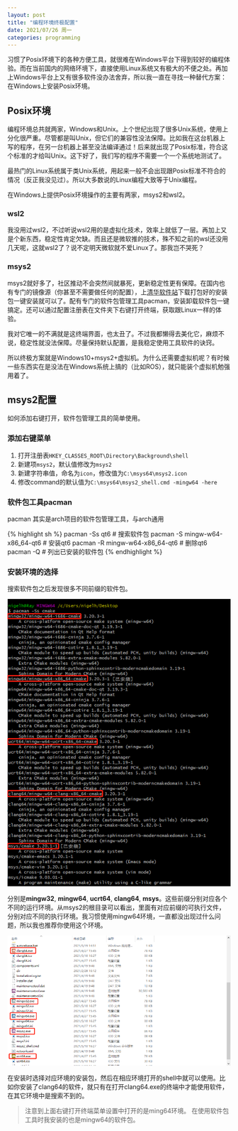 ```yaml
---
layout: post
title: "编程环境终极配置"
date: 2021/07/26 周一
categories: programming
---
```

习惯了Posix环境下的各种方便工具，就很难在Windows平台下得到较好的编程体验。而在当前国内的网络环境下，直接使用Linux系统又有极大的不便之处。再加上Windows平台上又有很多软件没办法舍弃，所以我一直在寻找一种替代方案：在Windows上安装Posix环境。

## Posix环境
编程环境总共就两家，Windows和Unix。上个世纪出现了很多Unix系统，使用上分化很严重。尽管都是叫Unix，但它们的兼容性没法保障。比如我在这台机器上写的程序，在另一台机器上甚至没法编译通过！后来就出现了Posix标准，符合这个标准的才给叫Unix。这下好了，我们写的程序不需要一个一个系统地测试了。

最热门的Linux系统属于类Unix系统，用起来一般不会出现跟Posix标准不符合的情况（反正我没见过）。所以大多数说的Linux编程大致等于Unix编程。

在Windows上提供Posix环境操作的主要有两家，msys2和wsl2。

### wsl2
我没用过wsl2，不过听说wsl2用的是虚拟化技术，效率上就低了一层。再加上又是个新东西，稳定性肯定欠缺。而且还是微软推的技术，殊不知之前的wsl还没用几天呢，这就wsl2了？说不定明天微软就不爱Linux了。那我岂不哭死？

### msys2
msys2就好多了，社区推动不会突然间就暴死，更新稳定性更有保障。在国内也有专门的镜像源（你甚至不需要做任何的配置），上[清华软件站](https://mirrors.tuna.tsinghua.edu.cn/)下载打包好的安装包一键安装就可以了。配有专门的软件包管理工具pacman，安装卸载软件包一键搞定。还可以通过配置注册表在文件夹下右键打开终端，获取跟Linux一样的体验。

我对它唯一的不满就是这终端界面，也太丑了。不过我都懒得去美化它，麻烦不说，稳定性就没法保障。尽量保持默认配置，是我稳定使用工具软件的诀窍。

所以终极方案就是Windows10+msys2+虚拟机。为什么还需要虚拟机呢？有时候一些东西实在是没法在Windows系统上搞的（比如ROS），就只能装个虚拟机勉强用着了。

## msys2配置
如何添加右键打开，软件包管理工具的简单使用。

### 添加右键菜单
1. 打开注册表`HKEY_CLASSES_ROOT\Directory\Background\shell`
2. 新建项`msys2`，默认值修改为`msys2`
3. 新建字符串值，命名为`icon`，修改值为`C:\msys64\msys2.icon`
4. 修改command的默认值为`C:\msys64\msys2_shell.cmd -mingw64 -here`

### 软件包工具pacman
pacman 其实是arch项目的软件包管理工具，与arch通用

{% highlight sh %}
pacman -Ss qt6 # 搜索软件包
pacman -S mingw-w64-x86_64-qt6 # 安装qt6
pacman -R mingw-w64-x86_64-qt6 # 删除qt6
pacman -Q  # 列出已安装的软件包
{% endhighlight %}

### 安装环境的选择
搜索软件包之后发现很多不同前缀的软件包。

![搜索截图](/assets/imgs/210726-01.png)

分别是**mingw32**, **mingw64**, **ucrt64**, **clang64**, **msys**。这些前缀分别对应各个不同的运行环境。从msys2的根目录可以看出，里面有对应前缀的可执行文件，分别对应不同的执行环境。我习惯使用mingw64环境，一直都没出现过什么问题，所以我也推荐你使用这个环境。

![msys2根目录](/assets/imgs/210726-02.png)

在安装时选择对应环境的安装包，然后在相应环境打开的shell中就可以使用。比如你安装了clang64的软件，就只有在打开clang64.exe的终端中才能使用软件，在其它环境中是搜索不到的。

> 注意到上面右键打开终端菜单设置中打开的是ming64环境。
> 在使用软件包工具时我安装的也是mingw64的软件包。

